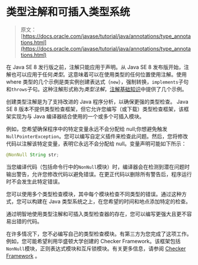 # 类型注解和可插入类型系统

> 原文： [https://docs.oracle.com/javase/tutorial/java/annotations/type_annotations.html](https://docs.oracle.com/javase/tutorial/java/annotations/type_annotations.html)

在 Java SE 8 发行版之前，注解只能应用于声明。从 Java SE 8 发布版开始，注解也可以应用于任何*类型*。这意味着可以在使用类型的任何位置使用注解。使用 where 类型的几个示例是类实例创建表达式（`new`），强制转换，`implements`子句和`throws`子句。这种注解形式称为*类型注解*，[注解基础知识](basics.html)中提供了几个示例。

创建类型注解是为了支持改进的 Java 程序分析，以确保更强的类型检查。 Java SE 8 版本不提供类型检查框架，但它允许您编写（或下载）类型检查框架，该框架实现为与 Java 编译器结合使用的一个或多个可插入模块。

例如，您希望确保程序中的特定变量永远不会分配给 null;你想避免触发`NullPointerException`。您可以编写自定义插件来检查此问题。然后，您将修改代码以注解该特定变量，表明它永远不会分配给 null。变量声明可能如下所示：

```java
@NonNull String str;

```

当您编译代码（包括命令行中的`NonNull`模块）时，编译器会在检测到潜在问题时输出警告，允许您修改代码以避免错误。在更正代码以删除所有警告后，程序运行时不会发生此特定错误。

您可以使用多个类型检查模块，其中每个模块检查不同类型的错误。通过这种方式，您可以构建在 Java 类型系统之上，在您希望的时间和地点添加特定的检查。

通过明智地使用类型注解和可插入类型检查器的存在，您可以编写更强大且更不容易出错的代码。

在许多情况下，您不必编写自己的类型检查模块。有第三方为您完成了这项工作。例如，您可能希望利用华盛顿大学创建的 Checker Framework。该框架包括`NonNull`模块，正则表达式模块和互斥锁模块。有关更多信息，请参阅 [Checker Framework](http://types.cs.washington.edu/checker-framework/) 。
